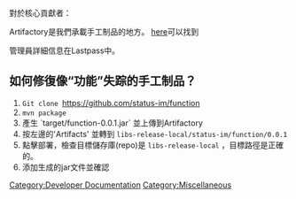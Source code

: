 對於核心貢獻者：

Artifactory是我們承載手工制品的地方。
[here](http://139.162.11.12:8081/artifactory/webapp/#/home)可以找到

管理員詳細信息在Lastpass中。

## 如何修復像“功能”失踪的手工制品？

1.  `Git clone `<https://github.com/status-im/function>
2.  `mvn package`
3.  產生 \`target/function-0.0.1.jar\` 並上傳到Artifactory
4.  按左邊的'Artifacts' 並轉到 `libs-release-local/status-im/function/0.0.1`
5.  點擊部署，檢查目標儲存庫(repo)是 `libs-release-local` ，目標路徑是正確的。
6.  添加生成的jar文件並確認

[Category:Developer
Documentation](Category:Developer_Documentation "wikilink")
[Category:Miscellaneous](Category:Miscellaneous "wikilink")